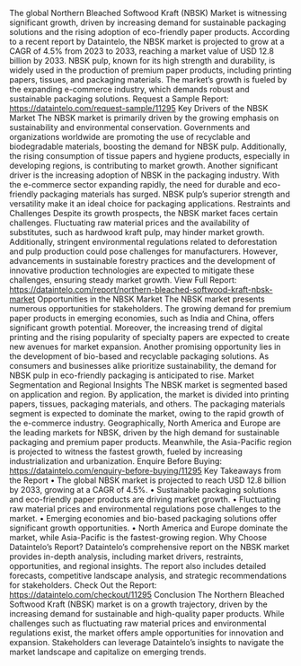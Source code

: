 The global Northern Bleached Softwood Kraft (NBSK) Market is witnessing significant growth, driven by increasing demand for sustainable packaging solutions and the rising adoption of eco-friendly paper products. According to a recent report by Dataintelo, the NBSK market is projected to grow at a CAGR of 4.5% from 2023 to 2033, reaching a market value of USD 12.8 billion by 2033.
NBSK pulp, known for its high strength and durability, is widely used in the production of premium paper products, including printing papers, tissues, and packaging materials. The market’s growth is fueled by the expanding e-commerce industry, which demands robust and sustainable packaging solutions.
Request a Sample Report: https://dataintelo.com/request-sample/11295
Key Drivers of the NBSK Market
The NBSK market is primarily driven by the growing emphasis on sustainability and environmental conservation. Governments and organizations worldwide are promoting the use of recyclable and biodegradable materials, boosting the demand for NBSK pulp. Additionally, the rising consumption of tissue papers and hygiene products, especially in developing regions, is contributing to market growth.
Another significant driver is the increasing adoption of NBSK in the packaging industry. With the e-commerce sector expanding rapidly, the need for durable and eco-friendly packaging materials has surged. NBSK pulp’s superior strength and versatility make it an ideal choice for packaging applications.
Restraints and Challenges
Despite its growth prospects, the NBSK market faces certain challenges. Fluctuating raw material prices and the availability of substitutes, such as hardwood kraft pulp, may hinder market growth. Additionally, stringent environmental regulations related to deforestation and pulp production could pose challenges for manufacturers.
However, advancements in sustainable forestry practices and the development of innovative production technologies are expected to mitigate these challenges, ensuring steady market growth.
View Full Report: https://dataintelo.com/report/northern-bleached-softwood-kraft-nbsk-market
Opportunities in the NBSK Market
The NBSK market presents numerous opportunities for stakeholders. The growing demand for premium paper products in emerging economies, such as India and China, offers significant growth potential. Moreover, the increasing trend of digital printing and the rising popularity of specialty papers are expected to create new avenues for market expansion.
Another promising opportunity lies in the development of bio-based and recyclable packaging solutions. As consumers and businesses alike prioritize sustainability, the demand for NBSK pulp in eco-friendly packaging is anticipated to rise.
Market Segmentation and Regional Insights
The NBSK market is segmented based on application and region. By application, the market is divided into printing papers, tissues, packaging materials, and others. The packaging materials segment is expected to dominate the market, owing to the rapid growth of the e-commerce industry.
Geographically, North America and Europe are the leading markets for NBSK, driven by the high demand for sustainable packaging and premium paper products. Meanwhile, the Asia-Pacific region is projected to witness the fastest growth, fueled by increasing industrialization and urbanization.
Enquire Before Buying: https://dataintelo.com/enquiry-before-buying/11295
Key Takeaways from the Report
•	The global NBSK market is projected to reach USD 12.8 billion by 2033, growing at a CAGR of 4.5%.
•	Sustainable packaging solutions and eco-friendly paper products are driving market growth.
•	Fluctuating raw material prices and environmental regulations pose challenges to the market.
•	Emerging economies and bio-based packaging solutions offer significant growth opportunities.
•	North America and Europe dominate the market, while Asia-Pacific is the fastest-growing region.
Why Choose Dataintelo’s Report?
Dataintelo’s comprehensive report on the NBSK market provides in-depth analysis, including market drivers, restraints, opportunities, and regional insights. The report also includes detailed forecasts, competitive landscape analysis, and strategic recommendations for stakeholders.
Check Out the Report: https://dataintelo.com/checkout/11295
Conclusion
The Northern Bleached Softwood Kraft (NBSK) market is on a growth trajectory, driven by the increasing demand for sustainable and high-quality paper products. While challenges such as fluctuating raw material prices and environmental regulations exist, the market offers ample opportunities for innovation and expansion. Stakeholders can leverage Dataintelo’s insights to navigate the market landscape and capitalize on emerging trends.
